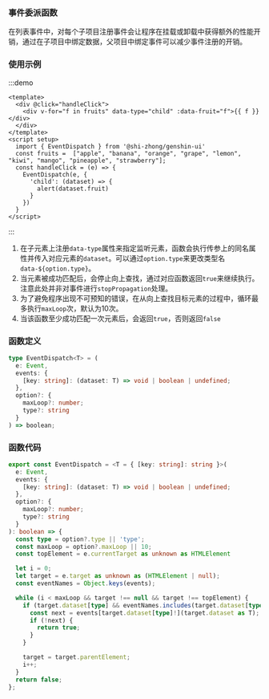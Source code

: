 ### 事件委派函数

在列表事件中，对每个子项目注册事件会让程序在挂载或卸载中获得额外的性能开销，通过在子项目中绑定数据，父项目中绑定事件可以减少事件注册的开销。

### 使用示例

:::demo

```vue
<template>
  <div @click="handleClick">
    <div v-for="f in fruits" data-type="child" :data-fruit="f">{{ f }}</div>
  </div>
</template>
<script setup>
  import { EventDispatch } from '@shi-zhong/genshin-ui'
  const fruits =  ["apple", "banana", "orange", "grape", "lemon", "kiwi", "mango", "pineapple", "strawberry"];
  const handleClick = (e) => {
    EventDispatch(e, {
      'child': (dataset) => {
        alert(dataset.fruit)
      }
    })
  }
</script>

```
:::

1. 在子元素上注册`data-type`属性来指定监听元素，函数会执行传参上的同名属性并传入对应元素的`dataset`。可以通过`option.type`来更改类型名`data-${option.type}`。
2. 当元素被成功匹配后，会停止向上查找，通过对应函数返回`true`来继续执行。注意此处并非对事件进行`stopPropagation`处理。
3. 为了避免程序出现不可预知的错误，在从向上查找目标元素的过程中，循环最多执行`maxLoop`次，默认为10次。
4. 当该函数至少成功匹配一次元素后，会返回`true`，否则返回`false`


### 函数定义

```ts
type EventDispatch<T> = (
  e: Event, 
  events: { 
    [key: string]: (dataset: T) => void | boolean | undefined; 
  },
  option?: {
    maxLoop?: number;
    type?: string
  }
) => boolean;
```

### 函数代码

```ts
export const EventDispatch = <T = { [key: string]: string }>(
  e: Event,
  events: {
    [key: string]: (dataset: T) => void | boolean | undefined;
  },
  option?: {
    maxLoop?: number;
    type?: string
  }
): boolean => {
  const type = option?.type || 'type';
  const maxLoop = option?.maxLoop || 10;
  const topElement = e.currentTarget as unknown as HTMLElement

  let i = 0;
  let target = e.target as unknown as (HTMLElement | null);
  const eventNames = Object.keys(events);

  while (i < maxLoop && target !== null && target !== topElement) {
    if (target.dataset[type] && eventNames.includes(target.dataset[type]!)) {
      const next = events[target.dataset[type]!](target.dataset as T);
      if (!next) {
        return true;
      }
    }

    target = target.parentElement;
    i++;
  }
  return false;
};
```